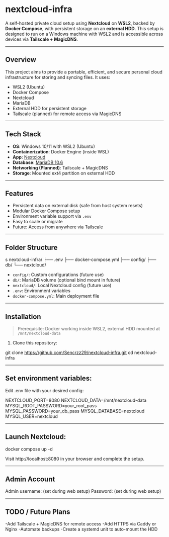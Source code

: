 # nextcloud-infra

A self-hosted private cloud setup using **Nextcloud** on **WSL2**, backed by **Docker Compose**, with persistent storage on an **external HDD**. This setup is designed to run on a Windows machine with WSL2 and is accessible across devices via **Tailscale + MagicDNS**.

---

##  Overview

This project aims to provide a portable, efficient, and secure personal cloud infrastructure for storing and syncing files. It uses:

- WSL2 (Ubuntu)
- Docker Compose
- Nextcloud
- MariaDB
- External HDD for persistent storage
- Tailscale (planned) for remote access via MagicDNS

---

##  Tech Stack

- **OS**: Windows 10/11 with WSL2 (Ubuntu)
- **Containerization**: Docker Engine (inside WSL)
- **App**: [Nextcloud](https://nextcloud.com/)
- **Database**: [MariaDB 10.6](https://mariadb.org/)
- **Networking (Planned)**: Tailscale + MagicDNS
- **Storage**: Mounted ext4 partition on external HDD

---

##  Features

- Persistent data on external disk (safe from host system resets)
- Modular Docker Compose setup
- Environment variable support via `.env`
- Easy to scale or migrate
- Future: Access from anywhere via Tailscale

---

##  Folder Structure
s
nextcloud-infra/
├── .env
├── docker-compose.yml
├── config/
├── db/
└── nextcloud/


- `config/`: Custom configurations (future use)
- `db/`: MariaDB volume (optional bind mount in future)
- `nextcloud/`: Local Nextcloud config (future use)
- `.env`: Environment variables
- `docker-compose.yml`: Main deployment file

---

##  Installation

> Prerequisite: Docker working inside WSL2, external HDD mounted at `/mnt/nextcloud-data`

1. Clone this repository:

git clone https://github.com/Sencrzz29/nextcloud-infra.git
cd nextcloud-infra

---

## Set environment variables:

Edit .env file with your desired config:

NEXTCLOUD_PORT=8080
NEXTCLOUD_DATA=/mnt/nextcloud-data
MYSQL_ROOT_PASSWORD=your_root_pass
MYSQL_PASSWORD=your_db_pass
MYSQL_DATABASE=nextcloud
MYSQL_USER=nextcloud

---

## Launch Nextcloud:

docker compose up -d

Visit http://localhost:8080 in your browser and complete the setup.

---

## Admin Account

Admin username: (set during web setup)
Password: (set during web setup)

---

## TODO / Future Plans

-Add Tailscale + MagicDNS for remote access
-Add HTTPS via Caddy or Nginx
-Automate backups
-Create a systemd unit to auto-mount the HDD
